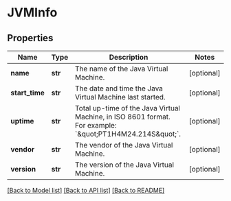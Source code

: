 # JVMInfo

## Properties
Name | Type | Description | Notes
------------ | ------------- | ------------- | -------------
**name** | **str** | The name of the Java Virtual Machine. | [optional] 
**start_time** | **str** | The date and time the Java Virtual Machine last started. | [optional] 
**uptime** | **str** | Total up-time of the Java Virtual Machine, in ISO 8601 format. For example: &#x60;\&quot;PT1H4M24.214S\&quot;&#x60;. | [optional] 
**vendor** | **str** | The vendor of the Java Virtual Machine. | [optional] 
**version** | **str** | The version of the Java Virtual Machine. | [optional] 

[[Back to Model list]](../README.md#documentation-for-models) [[Back to API list]](../README.md#documentation-for-api-endpoints) [[Back to README]](../README.md)


